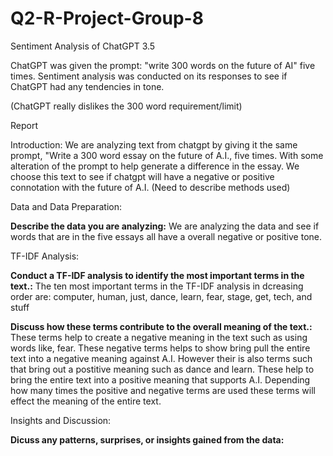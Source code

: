 # Q2-R-Project-Group-8
Sentiment Analysis of ChatGPT 3.5

ChatGPT was given the prompt: "write 300 words on the future of AI" five times. 
Sentiment analysis was conducted on its responses to see if ChatGPT had any tendencies in tone.

(ChatGPT really dislikes the 300 word requirement/limit)

Report

Introduction:
We are analyzing text from chatgpt by giving it the same prompt, "Write a 300 word essay on the future of A.I., five times. With some alteration of the prompt to help generate a difference in the essay. We choose this text to see if chatgpt will have a negative or positive connotation with the future of A.I. (Need to describe methods used)

Data and Data Preparation:

**Describe the data you are analyzing:** 
We are analyzing the data and see if words that are in the five essays all have a overall negative or positive tone.

TF-IDF Analysis:

**Conduct a TF-IDF analysis to identify the most important terms in the text.:**
The ten most important terms in the TF-IDF analysis in dcreasing order are: computer, human, just, dance, learn, fear, stage, get, tech, and stuff

**Discuss how these terms contribute to the overall meaning of the text.:**
These terms help to create a negative meaning in the text such as using words like, fear. These negative terms helps to show bring pull the entire text into a negative meaning against A.I. However their is also terms such that bring out a postitive meaning such as dance and learn. These help to bring the entire text into a positive meaning that supports A.I. Depending how many times the positive and negative terms are used these terms will effect the meaning of the entire text.

Insights and Discussion:

**Dicuss any patterns, surprises, or insights gained from the data:**
